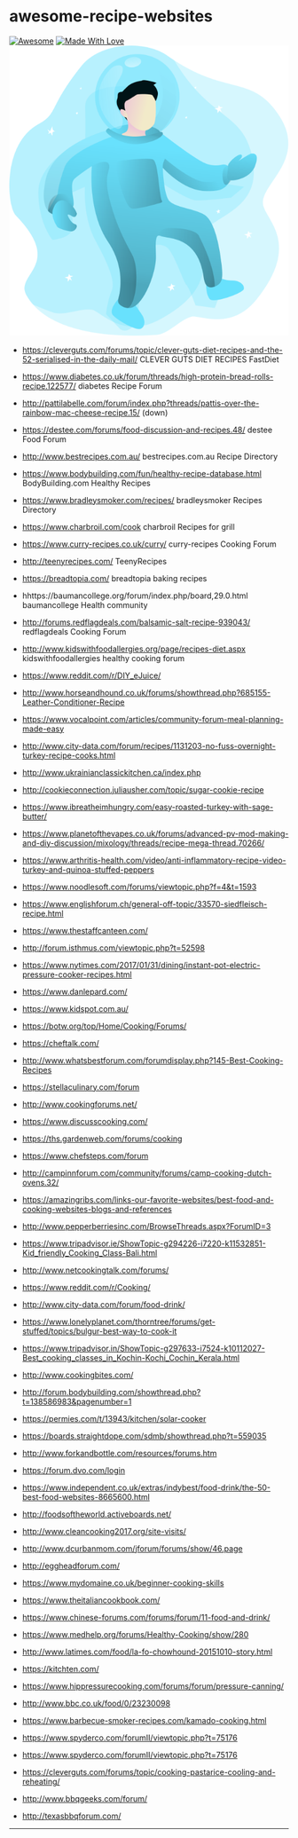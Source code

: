 # awesome-recipe-websites

[![Awesome](https://cdn.rawgit.com/sindresorhus/awesome/d7305f38d29fed78fa85652e3a63e154dd8e8829/media/badge.svg)](https://github.com/ChickenKyiv/awesome-recipe-websites) [![Made With Love](https://img.shields.io/badge/Made%20With-Love-orange.svg)](https://github.com/ChickenKyiv/awesome-recipe-websites)
![astronaut](https://raw.githubusercontent.com/GroceriStar/creative/master/website-illustrations/astronaut.svg?sanitize=true)


- https://cleverguts.com/forums/topic/clever-guts-diet-recipes-and-the-52-serialised-in-the-daily-mail/  CLEVER GUTS DIET RECIPES FastDiet
- https://www.diabetes.co.uk/forum/threads/high-protein-bread-rolls-recipe.122577/ diabetes Recipe Forum

- http://pattilabelle.com/forum/index.php?threads/pattis-over-the-rainbow-mac-cheese-recipe.15/ (down)
- https://destee.com/forums/food-discussion-and-recipes.48/ destee Food Forum
- http://www.bestrecipes.com.au/ bestrecipes.com.au Recipe Directory


- https://www.bodybuilding.com/fun/healthy-recipe-database.html BodyBuilding.com Healthy Recipes

- https://www.bradleysmoker.com/recipes/ bradleysmoker Recipes Directory
- https://www.charbroil.com/cook charbroil Recipes for grill

- https://www.curry-recipes.co.uk/curry/ curry-recipes Cooking Forum

- http://teenyrecipes.com/ TeenyRecipes
- https://breadtopia.com/ breadtopia baking recipes
- hhttps://baumancollege.org/forum/index.php/board,29.0.html baumancollege Health community
- http://forums.redflagdeals.com/balsamic-salt-recipe-939043/  redflagdeals Cooking Forum

- http://www.kidswithfoodallergies.org/page/recipes-diet.aspx kidswithfoodallergies healthy cooking forum 
- https://www.reddit.com/r/DIY_eJuice/
- http://www.horseandhound.co.uk/forums/showthread.php?685155-Leather-Conditioner-Recipe
- https://www.vocalpoint.com/articles/community-forum-meal-planning-made-easy
- http://www.city-data.com/forum/recipes/1131203-no-fuss-overnight-turkey-recipe-cooks.html


- http://www.ukrainianclassickitchen.ca/index.php


- http://cookieconnection.juliausher.com/topic/sugar-cookie-recipe
- https://www.ibreatheimhungry.com/easy-roasted-turkey-with-sage-butter/
- https://www.planetofthevapes.co.uk/forums/advanced-pv-mod-making-and-diy-discussion/mixology/threads/recipe-mega-thread.70266/
- https://www.arthritis-health.com/video/anti-inflammatory-recipe-video-turkey-and-quinoa-stuffed-peppers
- https://www.noodlesoft.com/forums/viewtopic.php?f=4&t=1593

- https://www.englishforum.ch/general-off-topic/33570-siedfleisch-recipe.html
- https://www.thestaffcanteen.com/
- http://forum.isthmus.com/viewtopic.php?t=52598
- https://www.nytimes.com/2017/01/31/dining/instant-pot-electric-pressure-cooker-recipes.html


- https://www.danlepard.com/
- https://www.kidspot.com.au/

- https://botw.org/top/Home/Cooking/Forums/
- https://cheftalk.com/

- http://www.whatsbestforum.com/forumdisplay.php?145-Best-Cooking-Recipes
- https://stellaculinary.com/forum

- http://www.cookingforums.net/
- https://www.discusscooking.com/
- https://ths.gardenweb.com/forums/cooking
- https://www.chefsteps.com/forum
- http://campinnforum.com/community/forums/camp-cooking-dutch-ovens.32/


- https://amazingribs.com/links-our-favorite-websites/best-food-and-cooking-websites-blogs-and-references
- http://www.pepperberriesinc.com/BrowseThreads.aspx?ForumID=3
- https://www.tripadvisor.ie/ShowTopic-g294226-i7220-k11532851-Kid_friendly_Cooking_Class-Bali.html

- http://www.netcookingtalk.com/forums/
- https://www.reddit.com/r/Cooking/
- http://www.city-data.com/forum/food-drink/
- https://www.lonelyplanet.com/thorntree/forums/get-stuffed/topics/bulgur-best-way-to-cook-it

- https://www.tripadvisor.in/ShowTopic-g297633-i7524-k10112027-Best_cooking_classes_in_Kochin-Kochi_Cochin_Kerala.html
- http://www.cookingbites.com/

- http://forum.bodybuilding.com/showthread.php?t=138586983&pagenumber=1
- https://permies.com/t/13943/kitchen/solar-cooker
- https://boards.straightdope.com/sdmb/showthread.php?t=559035

- http://www.forkandbottle.com/resources/forums.htm

- https://forum.dvo.com/login


- https://www.independent.co.uk/extras/indybest/food-drink/the-50-best-food-websites-8665600.html
- http://foodsoftheworld.activeboards.net/
- http://www.cleancooking2017.org/site-visits/
- http://www.dcurbanmom.com/jforum/forums/show/46.page
- http://eggheadforum.com/
- https://www.mydomaine.co.uk/beginner-cooking-skills
- https://www.theitaliancookbook.com/
- https://www.chinese-forums.com/forums/forum/11-food-and-drink/
- https://www.medhelp.org/forums/Healthy-Cooking/show/280
- http://www.latimes.com/food/la-fo-chowhound-20151010-story.html
- https://kitchten.com/


- https://www.hippressurecooking.com/forums/forum/pressure-canning/
- http://www.bbc.co.uk/food/0/23230098
- https://www.barbecue-smoker-recipes.com/kamado-cooking.html

- https://www.spyderco.com/forumII/viewtopic.php?t=75176
- https://www.spyderco.com/forumII/viewtopic.php?t=75176
- https://cleverguts.com/forums/topic/cooking-pastarice-cooling-and-reheating/

- http://www.bbqgeeks.com/forum/
- http://texasbbqforum.com/

----
